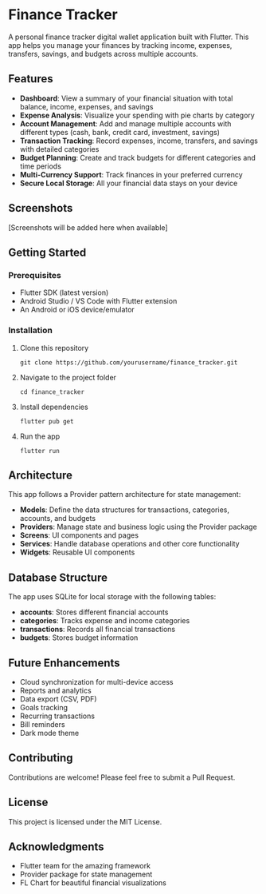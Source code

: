 # Finance Tracker

A personal finance tracker digital wallet application built with Flutter. This app helps you manage your finances by tracking income, expenses, transfers, savings, and budgets across multiple accounts.

## Features

- **Dashboard**: View a summary of your financial situation with total balance, income, expenses, and savings
- **Expense Analysis**: Visualize your spending with pie charts by category
- **Account Management**: Add and manage multiple accounts with different types (cash, bank, credit card, investment, savings)
- **Transaction Tracking**: Record expenses, income, transfers, and savings with detailed categories
- **Budget Planning**: Create and track budgets for different categories and time periods
- **Multi-Currency Support**: Track finances in your preferred currency
- **Secure Local Storage**: All your financial data stays on your device

## Screenshots

[Screenshots will be added here when available]

## Getting Started

### Prerequisites

- Flutter SDK (latest version)
- Android Studio / VS Code with Flutter extension
- An Android or iOS device/emulator

### Installation

1. Clone this repository
   ```
   git clone https://github.com/yourusername/finance_tracker.git
   ```

2. Navigate to the project folder
   ```
   cd finance_tracker
   ```

3. Install dependencies
   ```
   flutter pub get
   ```

4. Run the app
   ```
   flutter run
   ```

## Architecture

This app follows a Provider pattern architecture for state management:

- **Models**: Define the data structures for transactions, categories, accounts, and budgets
- **Providers**: Manage state and business logic using the Provider package
- **Screens**: UI components and pages
- **Services**: Handle database operations and other core functionality
- **Widgets**: Reusable UI components

## Database Structure

The app uses SQLite for local storage with the following tables:

- **accounts**: Stores different financial accounts
- **categories**: Tracks expense and income categories
- **transactions**: Records all financial transactions
- **budgets**: Stores budget information

## Future Enhancements

- Cloud synchronization for multi-device access
- Reports and analytics
- Data export (CSV, PDF)
- Goals tracking
- Recurring transactions
- Bill reminders
- Dark mode theme

## Contributing

Contributions are welcome! Please feel free to submit a Pull Request.

## License

This project is licensed under the MIT License.

## Acknowledgments

- Flutter team for the amazing framework
- Provider package for state management
- FL Chart for beautiful financial visualizations
